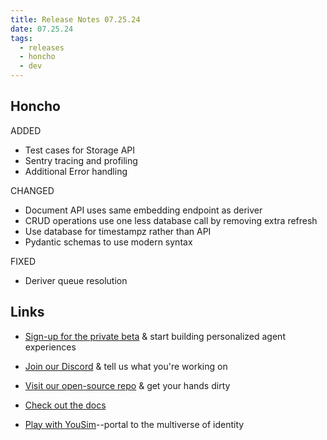 ```yaml
---
title: Release Notes 07.25.24
date: 07.25.24
tags:
  - releases
  - honcho
  - dev
---
```

## Honcho

ADDED
- Test cases for Storage API
- Sentry tracing and profiling
- Additional Error handling

CHANGED
- Document API uses same embedding endpoint as deriver
- CRUD operations use one less database call by removing extra refresh
- Use database for timestampz rather than API
- Pydantic schemas to use modern syntax

FIXED
- Deriver queue resolution

## Links
- [Sign-up for the private beta](https://plasticlabs.typeform.com/honchobeta) & start building personalized agent experiences
    
- [Join our Discord](https://discord.gg/plasticlabs) & tell us what you're working on
    
- [Visit our open-source repo](https://github.com/plastic-labs/honcho) & get your hands dirty
    
- [Check out the docs](https://docs.honcho.dev)
    
- [Play with YouSim](https://yousim.ai)--portal to the multiverse of identity
